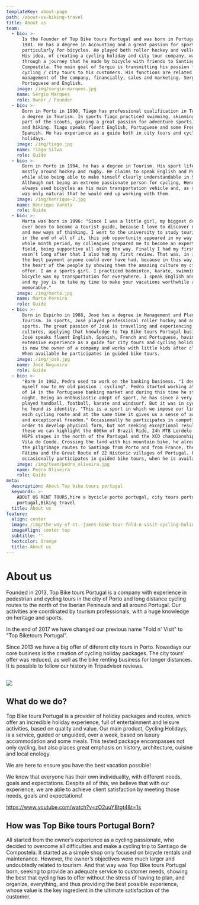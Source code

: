 ```yaml
---
templateKey: about-page
path: /about-us-biking-travel
title: About us
team:
  - bio: >-
      Is the Founder of Top Bike tours Portugal and was born in Portugal in
      1981. He has a degree in Accounting and a great passion for sport,
      particularly for bicycles. He played both roller hockey and volleyball.
      His idea, of creating a cycling holiday and city tour company, was born
      through a journey that he made by bicycle with friends to Santiago de
      Compostela. The main goal of Sergio is transmitting his passion for
      cycling / city tours to his customers. His functions are related with the
      management of the company, financially, sales and marketing. Sergio speaks
      Portuguese and English.
    image: /img/sergio-marques.jpg
    name: Sérgio Marques
    role: Owner / Founder
  - bio: >-
      Born in Porto in 1990, Tiago has professional qualification in Tourism and
      a degree in Tourism. In sports Tiago practiced swimming, skimming and was
      part of the scouts, gaining a great passion for adventure sports, outdoors
      and hiking. Tiago speaks fluent English, Portuguese and some French and
      Spanish. He has experience as a guide both in city tours and cycling
      holidays.
    image: /img/tiago.jpg
    name: Tiago Silva
    role: Guide
  - bio: >-
      Born in Porto in 1994, he has a degree in Tourism. His sport life revolved
      mostly around hockey and rugby. He claims to speak English and Portuguese,
      while also being able to make himself clearly understandable in Spanish.
      Although not being an extreme passionate person for cycling, Henrique as
      always used bicycles as his main transportation vehicle and, as such, it
      was only natural that he would end up working with them.
    image: /img/henrique-2.jpg
    name: Henrique Vareta
    role: Guide
  - bio: >-
      Marta was born in 1996: "Since I was a little girl, my biggest dream has
      ever been to become a tourist guide, because I love to discover new people
      and new ways of thinking. I went to the university to study tourism and,
      in the end of all of it, this job opportunity appeared in my way. During a
      whole month period, my colleagues prepared me to become an expert in this
      field, being supportive all along the way. Finally I had my first tour. It
      wasn’t long after that I also had my first review. That was, in itself,
      the best payment anyone could ever have had, because in this way I touched
      the heart of the people by showing them the amazing culture my city has to
      offer. I am a sports girl. I practiced badminton, karate, swimming and the
      bicycle was my transportation for everywhere. I speak English and Spanish,
      and my joy is to take my time to make your vacations worthwhile and
      memorable."
    image: /img/marta.jpg
    name: Marta Pereira
    role: Guide
  - bio: >-
      Born in Espinho in 1988, José has a degree in Management and Planning in
      Tourism. In sports, José played professional roller hockey and adventure
      sports. The great passion of José is travelling and experiencing different
      cultures, applying that knowledge to Top Bike tours Portugal business.
      José speaks fluent English, Spanish, French and Portuguese, having
      extensive experience as a guide for city tours and cycling holidays. José
      is now the owner of a company and works with little kids after classes.
      When available he participates in guided bike tours.
    image: /img/josé.jpg
    name: José Nogueira
    role: Guide
  - bio: >-
      "Born in 1962, Pedro used to work on the banking business. "I dedicate
      myself now to my old passion : cycling". Pedro started working at the age
      of 14 in the Portuguese banking market and during this time he studied at
      night. Being an enthusiastic adept of sport, he has since a very young age
      played handball, football, karate and windsurf. But it was in cycling that
      he found is identity. "This is a sport in which we impose our limit in
      each cycling route and at the same time it gives us a sense of adrenaline
      and exceptional freedom." Occasionally he participates in competitions in
      order to develop physical form, but not seeking exceptional results. From
      these we can highlight the 600km of Brazil Ride, 24h MTB Lordelo , the
      NGPS stages in the north of the Portugal and the XCO championship from
      Vila do Conde. Crossing the land with his mountain bike, he already cycled
      the pilgrimage routes to Santiago from Porto and from France, the paths to
      Fátima and the Great Route of 22 Historic villages of Portugal. Pedro
      occasionally participates in guided bike tours, when he is available.
    image: /img/team/pedro_oliveira.jpg
    name: Pedro Oliveira
    role: Guide
meta:
  description: About Top bike tours portugal
  keywords: >-
    ABOUT US RENT TOURS,hire a bycicle porto portugal, city tours porto
    portugal,Biking travel
  title: About us
feature:
  align: center
  image: /img/the-way-of-st.-james-bike-tour-fold-n-visit-cycling-holidays-4394.jpg
  imageAlign: center top
  subtitle: ''
  textcolor: Orange
  title: About us
---
```

# About us

Founded in 2013, Top Bike tours Portugal is a company with experience in pedestrian and cycling tours in the city of Porto and long distance cycling routes to the north of the Iberian Peninsula and all around Portugal. Our activities are coordinated by tourism professionals, with a huge knowledge on heritage and sports.

In the end of 2017 we have changed our previous name "Fold n' Visit" to "Top Biketours Portugal".

Since 2013 we have a big offer of diferent city tours in Porto. Nowadays our core business is the creation of cycling holiday packages. The city tours' offer was reduced, as well as the bike renting business for longer distances. It is possible to follow our history in Tripadvisor reviews.

## 

![](/img/guided-bike-tour-in-douro-valley.jpg)

## What do we do?

Top Bike tours Portugal is a provider of holiday packages and routes, which offer an incredible holiday experience, full of entertainment and leisure activities, based on quality and value. Our main product, Cycling Holidays, is a service, guided or unguided, over a week, based on luxury accommodation and some meals. This tested package encompasses not only cycling, but also places great emphasis on history, architecture, cuisine and local enology.

We are here to ensure you have the best vacation possible!

We know that everyone has their own individuality, with different needs, goals and expectations. Despite all of this, we believe that with our experience, we are able to achieve client satisfaction by meeting those needs, goals and expectations!

https://www.youtube.com/watch?v=zO2uuYBtgt4&t=1s

## How was Top Bike tours Portugal Born?

All started from the owner’s experience as a cycling passionate, who decided to overcome all difficulties and make a cycling trip to Santiago de Compostela. It started as a simple shop only focused on bicycle rentals and maintenance. However, the owner’s objectives were much larger and undoubtedly related to tourism. And that way was Top Bike tours Portugal born, seeking to provide an adequate service to customer needs, showing the best that cycling has to offer without the stress of having to plan, and organize, everything, and thus providing the best possible experience, whose value is the key ingredient in the ultimate satisfaction of the customer.
